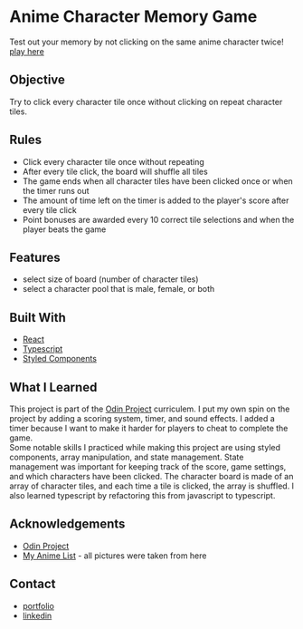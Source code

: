 # Anime Character Memory Game
Test out your memory by not clicking on the same anime character twice!
 [play here](https://candid-creponne-edb9ea.netlify.app/)

## Objective
  Try to click every character tile once without clicking on repeat character tiles.

## Rules
*  Click every character tile once without repeating
*  After every tile click, the board will shuffle all tiles
*  The game ends when all character tiles have been clicked once or when the timer runs out
*  The amount of time left on the timer is added to the player's score after every tile click
*  Point bonuses are awarded every 10 correct tile selections and when the player beats the game

## Features
* select size of board (number of character tiles)
* select a character pool that is male, female, or both


## Built With
* [React](https://reactjs.org/)
* [Typescript](https://www.typescriptlang.org/)
* [Styled Components](https://styled-components.com/)

## What I Learned
This project is part of the [Odin Project](https://www.theodinproject.com/dashboard) curriculem.  I put my own spin on the project by adding a scoring system, timer, and sound effects.  I added a timer because I want to make it harder for players to cheat to complete the game.  
Some notable skills I practiced while making this project are using styled components, array manipulation, and state management.
State management was important for keeping track of the score, game settings, and which characters have been clicked.  The character board is made of an array of character tiles, and each time a tile is clicked, the array is shuffled.
I also learned typescript by refactoring this from javascript to typescript. 

## Acknowledgements
* [Odin Project](https://www.theodinproject.com/dashboard) 
* [My Anime List](https://myanimelist.net/) - all pictures were taken from here

## Contact
* [portfolio](https://pongpwner.github.io/eric-shyu-portfolio/) 
* [linkedin](https://www.linkedin.com/in/eric-shyu-105a84191/)
